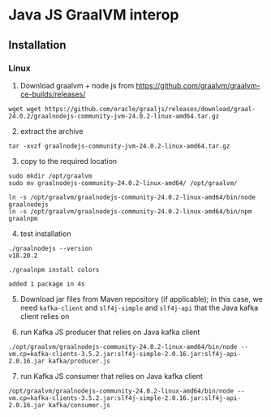 # Java JS GraalVM interop

## Installation

### Linux

1. Download graalvm + node.js from https://github.com/graalvm/graalvm-ce-builds/releases/
   
```shell
wget wget https://github.com/oracle/graaljs/releases/download/graal-24.0.2/graalnodejs-community-jvm-24.0.2-linux-amd64.tar.gz
```
2. extract the archive

```shell
tar -xvzf graalnodejs-community-jvm-24.0.2-linux-amd64.tar.gz
```

3. copy to the required location
```shell
sudo mkdir /opt/graalvm
sudo mv graalnodejs-community-24.0.2-linux-amd64/ /opt/graalvm/

ln -s /opt/graalvm/graalnodejs-community-24.0.2-linux-amd64/bin/node graalnodejs
ln -s /opt/graalvm/graalnodejs-community-24.0.2-linux-amd64/bin/npm graalnpm
```

4. test installation

```shell
./graalnodejs --version
v18.20.2

./graalnpm install colors

added 1 package in 4s
```

5. Download jar files from Maven repository (if applicable); in this case, 
we need `kafka-client` and `slf4j-simple` and `slf4j-api` that the Java kafka client relies on

6. run Kafka JS producer that relies on Java kafka client

```shell
./opt/graalvm/graalnodejs-community-24.0.2-linux-amd64/bin/node --vm.cp=kafka-clients-3.5.2.jar:slf4j-simple-2.0.16.jar:slf4j-api-2.0.16.jar kafka/producer.js
```

7. run Kafka JS consumer that relies on Java kafka client

```shell
/opt/graalvm/graalnodejs-community-24.0.2-linux-amd64/bin/node --vm.cp=kafka-clients-3.5.2.jar:slf4j-simple-2.0.16.jar:slf4j-api-2.0.16.jar kafka/consumer.js
```
